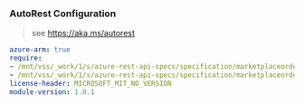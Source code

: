 ### AutoRest Configuration

> see https://aka.ms/autorest

``` yaml
azure-arm: true
require:
- /mnt/vss/_work/1/s/azure-rest-api-specs/specification/marketplaceordering/resource-manager/readme.md
- /mnt/vss/_work/1/s/azure-rest-api-specs/specification/marketplaceordering/resource-manager/readme.go.md
license-header: MICROSOFT_MIT_NO_VERSION
module-version: 1.0.1

```